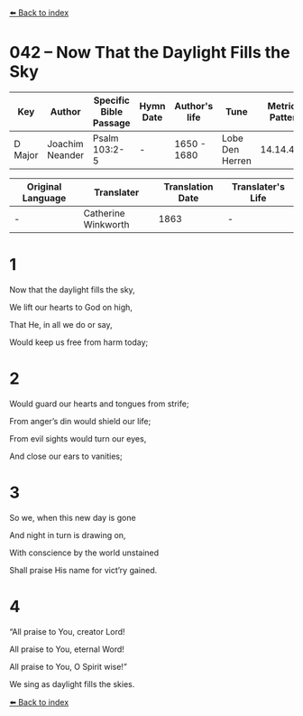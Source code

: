 [⬅️ Back to index](../README.md)

# 042 – Now That the Daylight Fills the Sky

Key | Author   | Specific Bible Passage     |Hymn Date |Author's life |Tune |Metrical Pattern   |Composer/Source                                                                                        
-- | --------- | ---------------------------|----------|--------------|-----|-------------------|-------------   
D Major  | Joachim Neander      | Psalm 103:2-5 | -  | 1650 - 1680 | Lobe Den Herren | 14.14.4.7.8 | Chorale Book for England, 1863 

Original Language | Translater | Translation Date   | Translater's Life     
----------------- | --------- | --------------------|-------------   
\-  | Catherine Winkworth      | 1863 | -  | 1827 - 1878 



# 1

Now that the daylight fills the sky,

We lift our hearts to God on high,

That He, in all we do or say,

Would keep us free from harm today;



# 2

Would guard our hearts and tongues from strife;

From anger’s din would shield our life;

From evil sights would turn our eyes,

And close our ears to vanities;



# 3

So we, when this new day is gone

And night in turn is drawing on,

With conscience by the world unstained

Shall praise His name for vict’ry gained.



# 4

“All praise to You, creator Lord!

All praise to You, eternal Word!

All praise to You, O Spirit wise!”

We sing as daylight fills the skies.

[⬅️ Back to index](../README.md)
